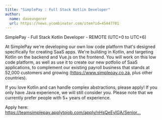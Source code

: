 ```yaml
---
title: "SimplePay : Full Stack Kotlin Developer"
author:
  name: daveungerer
  url: https://news.ycombinator.com/item?id=45447701
---
```

SimplePay - Full Stack Kotlin Developer - REMOTE (UTC+0 to UTC+6)

At SimplePay we&#x27;re developing our own low code platform that&#x27;s designed specifically for creating SaaS apps. We&#x27;re building in Kotlin, and targeting Kotlin  on the backend and Vue.js on the frontend. You will work on this low code platform, as well as use it to create our new potfolio of SaaS applications, to complement our existing payroll business that stands at 52,000 customers and growing (<a href="https:&#x2F;&#x2F;www.simplepay.co.za" rel="nofollow">https:&#x2F;&#x2F;www.simplepay.co.za</a>, plus other countries).

If you love Kotlin and can handle complex abstractions, please apply! If you only have Java experience, we will still consider you. Please note that we currently prefer people with 5+ years of experience.

Apply here: <a href="https:&#x2F;&#x2F;teamsimplepay.applytojob.com&#x2F;apply&#x2F;nHsQeEyIGA&#x2F;Senior-KotlinJava-Developer?source=HN" rel="nofollow">https:&#x2F;&#x2F;teamsimplepay.applytojob.com&#x2F;apply&#x2F;nHsQeEyIGA&#x2F;Senior...</a>
<JobApplication />
